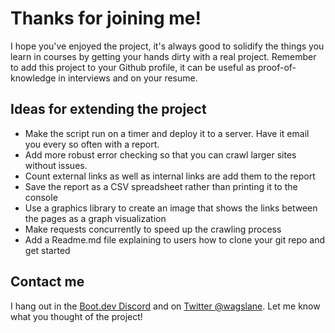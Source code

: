 # Thanks for joining me!

I hope you've enjoyed the project, it's always good to solidify the things you learn in courses by getting your hands dirty with a real project. Remember to add this project to your Github profile, it can be useful as proof-of-knowledge in interviews and on your resume.

## Ideas for extending the project

* Make the script run on a timer and deploy it to a server. Have it email you every so often with a report.
* Add more robust error checking so that you can crawl larger sites without issues.
* Count external links as well as internal links are add them to the report
* Save the report as a CSV spreadsheet rather than printing it to the console
* Use a graphics library to create an image that shows the links between the pages as a graph visualization
* Make requests concurrently to speed up the crawling process
* Add a Readme.md file explaining to users how to clone your git repo and get started

## Contact me

I hang out in the [Boot.dev Discord](https://discord.gg/EEkFwbv) and on [Twitter @wagslane](https://twitter.com/wagslane). Let me know what you thought of the project!
